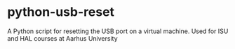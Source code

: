 # python-usb-reset
A Python script for resetting the USB port on a virtual machine. Used for ISU and HAL courses at Aarhus University
